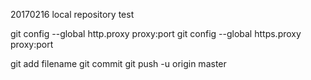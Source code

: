 20170216
local repository test



git config --global http.proxy proxy:port
git config --global https.proxy proxy:port



git add filename
git commit
git push -u origin master